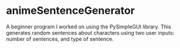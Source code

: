 # animeSentenceGenerator
A beginner program I worked on using the PySimpleGUI library. This generates random sentences about characters using two user inputs: number of sentences, and type of sentence.
